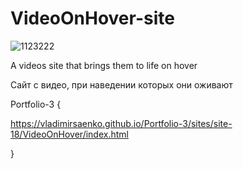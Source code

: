 # VideoOnHover-site

![1123222](https://user-images.githubusercontent.com/56477695/116861215-7277be80-ac0b-11eb-895f-f03fa1c48434.png)

A videos site that brings them to life on hover

Сайт с видео, при наведении которых они оживают
 
Portfolio-3 {

https://vladimirsaenko.github.io/Portfolio-3/sites/site-18/VideoOnHover/index.html

}
